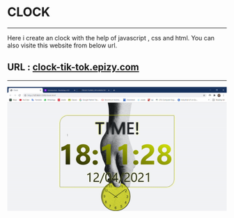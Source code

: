 # CLOCK

----

Here i create an clock with the help of javascript ,  css and html. You can also visite this website from below url. 

## URL : [clock-tik-tok.epizy.com](http://clock-tik-tok.epizy.com/?i=1)

----

<p align="center">
  <img src="clock_gif.gif">
</P>
